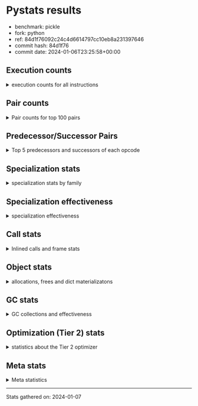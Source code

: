 
# Pystats results

- benchmark: pickle
- fork: python
- ref: 84d1f76092c24c4d6614797cc10eb8a231397646
- commit hash: 84d1f76
- commit date: 2024-01-06T23:25:58+00:00

## Execution counts

<details>
<summary> execution counts for all instructions </summary>

|Name | Count | Self | Cumulative | Miss ratio | 
|---|---:|---:|---:|---:|
| ENTER_EXECUTOR | 81,500 | 42.2% | 42.2% |  |
| FOR_ITER_TUPLE | 41,560 | 21.5% | 63.8% |  |
| LOAD_FAST | 13,360 | 6.9% | 70.7% |  |
| PUSH_NULL | 12,800 | 6.6% | 77.3% |  |
| POP_TOP | 12,480 | 6.5% | 83.8% |  |
| LOAD_FAST_LOAD_FAST | 12,400 | 6.4% | 90.2% |  |
| CALL_BUILTIN_FAST_WITH_KEYWORDS | 12,000 | 6.2% | 96.5% |  |
| STORE_FAST | 1,420 | 0.7% | 97.2% |  |
| CALL | 1,140 | 0.6% | 97.8% |  |
| JUMP_BACKWARD | 680 | 0.4% | 98.1% |  |
| GET_ITER | 480 | 0.2% | 98.4% |  |
| FOR_ITER_RANGE | 460 | 0.2% | 98.6% |  |
| LOAD_GLOBAL_MODULE | 360 | 0.2% | 98.8% |  |
| LOAD_GLOBAL | 280 | 0.1% | 99.0% |  |
| LOAD_DEREF | 240 | 0.1% | 99.1% |  |
| LOAD_ATTR_MODULE | 240 | 0.1% | 99.2% |  |
| LOAD_ATTR | 200 | 0.1% | 99.3% |  |
| RETURN_VALUE | 160 | 0.1% | 99.4% |  |
| CALL_FUNCTION_EX | 160 | 0.1% | 99.5% |  |
| RESUME_CHECK | 120 | 0.1% | 99.5% |  |
| NOP | 80 | 0.0% | 99.6% |  |
| BUILD_LIST | 80 | 0.0% | 99.6% |  |
| BUILD_TUPLE | 80 | 0.0% | 99.7% |  |
| CALL_INTRINSIC_1 | 80 | 0.0% | 99.7% |  |
| COPY_FREE_VARS | 80 | 0.0% | 99.8% |  |
| FOR_ITER | 80 | 0.0% | 99.8% |  |
| LIST_EXTEND | 80 | 0.0% | 99.8% |  |
| BINARY_OP_SUBTRACT_FLOAT | 60 | 0.0% | 99.9% |  |
| CALL_BUILTIN_CLASS | 60 | 0.0% | 99.9% |  |
| LOAD_ATTR_WITH_HINT | 60 | 0.0% | 99.9% |  |
| LOAD_GLOBAL_BUILTIN | 60 | 0.0% | 100.0% |  |
| BINARY_OP | 40 | 0.0% | 100.0% |  |
| RESUME | 40 | 0.0% | 100.0% |  |


</details>

## Pair counts

<details>
<summary> Pair counts for top 100 pairs </summary>

|Pair | Count | Self | Cumulative | 
|---|---:|---:|---:|
| ENTER_EXECUTOR FOR_ITER_TUPLE | 40,860 | 21.2% | 21.2% |
| FOR_ITER_TUPLE ENTER_EXECUTOR | 40,620 | 21.1% | 42.2% |
| ENTER_EXECUTOR ENTER_EXECUTOR | 40,560 | 21.0% | 63.3% |
| PUSH_NULL LOAD_FAST_LOAD_FAST | 12,400 | 6.4% | 69.7% |
| LOAD_FAST PUSH_NULL | 12,400 | 6.4% | 76.1% |
| CALL_BUILTIN_FAST_WITH_KEYWORDS POP_TOP | 12,000 | 6.2% | 82.3% |
| POP_TOP LOAD_FAST | 11,780 | 6.1% | 88.4% |
| LOAD_FAST_LOAD_FAST CALL_BUILTIN_FAST_WITH_KEYWORDS | 11,600 | 6.0% | 94.5% |
| STORE_FAST LOAD_FAST | 1,260 | 0.7% | 95.1% |
| LOAD_FAST_LOAD_FAST CALL | 800 | 0.4% | 95.5% |
| FOR_ITER_TUPLE STORE_FAST | 600 | 0.3% | 95.8% |
| CALL POP_TOP | 480 | 0.2% | 96.1% |
| LOAD_FAST GET_ITER | 480 | 0.2% | 96.3% |
| CALL CALL_BUILTIN_FAST_WITH_KEYWORDS | 400 | 0.2% | 96.5% |
| GET_ITER FOR_ITER_TUPLE | 380 | 0.2% | 96.7% |
| FOR_ITER_RANGE STORE_FAST | 380 | 0.2% | 96.9% |
| POP_TOP JUMP_BACKWARD | 340 | 0.2% | 97.1% |
| FOR_ITER_TUPLE JUMP_BACKWARD | 340 | 0.2% | 97.3% |
| JUMP_BACKWARD FOR_ITER_RANGE | 300 | 0.2% | 97.4% |
| JUMP_BACKWARD FOR_ITER_TUPLE | 300 | 0.2% | 97.6% |
| POP_TOP ENTER_EXECUTOR | 280 | 0.1% | 97.7% |
| PUSH_NULL CALL | 240 | 0.1% | 97.9% |
| LOAD_ATTR_MODULE PUSH_NULL | 180 | 0.1% | 98.0% |
| PUSH_NULL LOAD_FAST | 160 | 0.1% | 98.0% |
| LOAD_DEREF PUSH_NULL | 160 | 0.1% | 98.1% |
| LOAD_GLOBAL LOAD_GLOBAL_MODULE | 120 | 0.1% | 98.2% |
| LOAD_GLOBAL_MODULE LOAD_ATTR_MODULE | 120 | 0.1% | 98.2% |
| CALL STORE_FAST | 100 | 0.1% | 98.3% |
| NOP LOAD_DEREF | 80 | 0.0% | 98.3% |
| POP_TOP NOP | 80 | 0.0% | 98.4% |
| RETURN_VALUE RETURN_VALUE | 80 | 0.0% | 98.4% |
| BUILD_LIST LOAD_DEREF | 80 | 0.0% | 98.5% |
| BUILD_TUPLE STORE_FAST | 80 | 0.0% | 98.5% |
| CALL LOAD_FAST | 80 | 0.0% | 98.5% |
| CALL_FUNCTION_EX COPY_FREE_VARS | 80 | 0.0% | 98.6% |
| CALL_INTRINSIC_1 CALL_FUNCTION_EX | 80 | 0.0% | 98.6% |
| ENTER_EXECUTOR FOR_ITER_RANGE | 80 | 0.0% | 98.7% |
| LIST_EXTEND CALL_INTRINSIC_1 | 80 | 0.0% | 98.7% |
| LOAD_ATTR LOAD_ATTR_MODULE | 80 | 0.0% | 98.8% |
| LOAD_DEREF LIST_EXTEND | 80 | 0.0% | 98.8% |
| LOAD_FAST BUILD_LIST | 80 | 0.0% | 98.8% |
| LOAD_FAST CALL_FUNCTION_EX | 80 | 0.0% | 98.9% |
| LOAD_FAST LOAD_ATTR | 80 | 0.0% | 98.9% |
| STORE_FAST LOAD_GLOBAL | 80 | 0.0% | 99.0% |
| STORE_FAST LOAD_GLOBAL_MODULE | 80 | 0.0% | 99.0% |
| LOAD_GLOBAL_MODULE LOAD_GLOBAL_MODULE | 80 | 0.0% | 99.0% |
| GET_ITER FOR_ITER_RANGE | 60 | 0.0% | 99.1% |
| CALL CALL | 60 | 0.0% | 99.1% |
| CALL_FUNCTION_EX RESUME_CHECK | 60 | 0.0% | 99.1% |
| COPY_FREE_VARS RESUME_CHECK | 60 | 0.0% | 99.2% |
| LOAD_ATTR PUSH_NULL | 60 | 0.0% | 99.2% |
| LOAD_GLOBAL LOAD_ATTR | 60 | 0.0% | 99.2% |
| BINARY_OP_SUBTRACT_FLOAT RETURN_VALUE | 60 | 0.0% | 99.3% |
| CALL_BUILTIN_CLASS STORE_FAST | 60 | 0.0% | 99.3% |
| LOAD_ATTR_MODULE STORE_FAST | 60 | 0.0% | 99.3% |
| LOAD_ATTR_WITH_HINT STORE_FAST | 60 | 0.0% | 99.4% |
| LOAD_GLOBAL_BUILTIN LOAD_FAST | 60 | 0.0% | 99.4% |
| LOAD_GLOBAL_MODULE BUILD_TUPLE | 60 | 0.0% | 99.4% |
| LOAD_GLOBAL_MODULE LOAD_ATTR | 60 | 0.0% | 99.5% |
| RESUME_CHECK LOAD_DEREF | 60 | 0.0% | 99.5% |
| GET_ITER FOR_ITER | 40 | 0.0% | 99.5% |
| RETURN_VALUE LOAD_GLOBAL | 40 | 0.0% | 99.5% |
| RETURN_VALUE LOAD_GLOBAL_MODULE | 40 | 0.0% | 99.5% |
| FOR_ITER STORE_FAST | 40 | 0.0% | 99.6% |
| JUMP_BACKWARD ENTER_EXECUTOR | 40 | 0.0% | 99.6% |
| JUMP_BACKWARD FOR_ITER | 40 | 0.0% | 99.6% |
| LOAD_ATTR STORE_FAST | 40 | 0.0% | 99.6% |
| LOAD_FAST BINARY_OP | 40 | 0.0% | 99.6% |
| LOAD_FAST CALL | 40 | 0.0% | 99.7% |
| LOAD_FAST BINARY_OP_SUBTRACT_FLOAT | 40 | 0.0% | 99.7% |
| LOAD_FAST CALL_BUILTIN_CLASS | 40 | 0.0% | 99.7% |
| LOAD_FAST LOAD_ATTR_MODULE | 40 | 0.0% | 99.7% |
| LOAD_FAST LOAD_ATTR_WITH_HINT | 40 | 0.0% | 99.8% |
| LOAD_GLOBAL LOAD_GLOBAL | 40 | 0.0% | 99.8% |
| FOR_ITER_RANGE LOAD_GLOBAL | 40 | 0.0% | 99.8% |
| FOR_ITER_RANGE LOAD_GLOBAL_MODULE | 40 | 0.0% | 99.8% |
| LOAD_GLOBAL_MODULE LOAD_GLOBAL | 40 | 0.0% | 99.8% |
| RESUME_CHECK LOAD_GLOBAL_BUILTIN | 40 | 0.0% | 99.9% |
| BINARY_OP RETURN_VALUE | 20 | 0.0% | 99.9% |
| BINARY_OP BINARY_OP_SUBTRACT_FLOAT | 20 | 0.0% | 99.9% |
| CALL CALL_BUILTIN_CLASS | 20 | 0.0% | 99.9% |
| CALL_FUNCTION_EX RESUME | 20 | 0.0% | 99.9% |
| COPY_FREE_VARS RESUME | 20 | 0.0% | 99.9% |
| FOR_ITER FOR_ITER_RANGE | 20 | 0.0% | 99.9% |
| FOR_ITER FOR_ITER_TUPLE | 20 | 0.0% | 99.9% |
| LOAD_ATTR LOAD_ATTR_WITH_HINT | 20 | 0.0% | 99.9% |
| LOAD_GLOBAL BUILD_TUPLE | 20 | 0.0% | 99.9% |
| LOAD_GLOBAL LOAD_FAST | 20 | 0.0% | 100.0% |
| LOAD_GLOBAL LOAD_GLOBAL_BUILTIN | 20 | 0.0% | 100.0% |
| RESUME LOAD_DEREF | 20 | 0.0% | 100.0% |
| RESUME LOAD_GLOBAL | 20 | 0.0% | 100.0% |
| RESUME_CHECK LOAD_GLOBAL | 20 | 0.0% | 100.0% |


</details>

## Predecessor/Successor Pairs

<details>
<summary> Top 5 predecessors and successors of each opcode </summary>

### GET_ITER

<details>
<summary> Successors and predecessors for GET_ITER </summary>

|Predecessors | Count | Percentage | 
|---|---:|---:|
| LOAD_FAST | 480 | 100.0% |

|Successors | Count | Percentage | 
|---|---:|---:|
| FOR_ITER_TUPLE | 380 | 79.2% |
| FOR_ITER_RANGE | 60 | 12.5% |
| FOR_ITER | 40 | 8.3% |


</details>

### NOP

<details>
<summary> Successors and predecessors for NOP </summary>

|Predecessors | Count | Percentage | 
|---|---:|---:|
| POP_TOP | 80 | 100.0% |

|Successors | Count | Percentage | 
|---|---:|---:|
| LOAD_DEREF | 80 | 100.0% |


</details>

### POP_TOP

<details>
<summary> Successors and predecessors for POP_TOP </summary>

|Predecessors | Count | Percentage | 
|---|---:|---:|
| CALL_BUILTIN_FAST_WITH_KEYWORDS | 12,000 | 96.2% |
| CALL | 480 | 3.8% |

|Successors | Count | Percentage | 
|---|---:|---:|
| LOAD_FAST | 11,780 | 94.4% |
| JUMP_BACKWARD | 340 | 2.7% |
| ENTER_EXECUTOR | 280 | 2.2% |
| NOP | 80 | 0.6% |


</details>

### PUSH_NULL

<details>
<summary> Successors and predecessors for PUSH_NULL </summary>

|Predecessors | Count | Percentage | 
|---|---:|---:|
| LOAD_FAST | 12,400 | 96.9% |
| LOAD_ATTR_MODULE | 180 | 1.4% |
| LOAD_DEREF | 160 | 1.2% |
| LOAD_ATTR | 60 | 0.5% |

|Successors | Count | Percentage | 
|---|---:|---:|
| LOAD_FAST_LOAD_FAST | 12,400 | 96.9% |
| CALL | 240 | 1.9% |
| LOAD_FAST | 160 | 1.2% |


</details>

### RETURN_VALUE

<details>
<summary> Successors and predecessors for RETURN_VALUE </summary>

|Predecessors | Count | Percentage | 
|---|---:|---:|
| RETURN_VALUE | 80 | 50.0% |
| BINARY_OP_SUBTRACT_FLOAT | 60 | 37.5% |
| BINARY_OP | 20 | 12.5% |

|Successors | Count | Percentage | 
|---|---:|---:|
| RETURN_VALUE | 80 | 50.0% |
| LOAD_GLOBAL | 40 | 25.0% |
| LOAD_GLOBAL_MODULE | 40 | 25.0% |


</details>

### BINARY_OP

<details>
<summary> Successors and predecessors for BINARY_OP </summary>

|Predecessors | Count | Percentage | 
|---|---:|---:|
| LOAD_FAST | 40 | 100.0% |

|Successors | Count | Percentage | 
|---|---:|---:|
| RETURN_VALUE | 20 | 50.0% |
| BINARY_OP_SUBTRACT_FLOAT | 20 | 50.0% |


</details>

### BUILD_LIST

<details>
<summary> Successors and predecessors for BUILD_LIST </summary>

|Predecessors | Count | Percentage | 
|---|---:|---:|
| LOAD_FAST | 80 | 100.0% |

|Successors | Count | Percentage | 
|---|---:|---:|
| LOAD_DEREF | 80 | 100.0% |


</details>

### BUILD_TUPLE

<details>
<summary> Successors and predecessors for BUILD_TUPLE </summary>

|Predecessors | Count | Percentage | 
|---|---:|---:|
| LOAD_GLOBAL_MODULE | 60 | 75.0% |
| LOAD_GLOBAL | 20 | 25.0% |

|Successors | Count | Percentage | 
|---|---:|---:|
| STORE_FAST | 80 | 100.0% |


</details>

### CALL

<details>
<summary> Successors and predecessors for CALL </summary>

|Predecessors | Count | Percentage | 
|---|---:|---:|
| LOAD_FAST_LOAD_FAST | 800 | 70.2% |
| PUSH_NULL | 240 | 21.1% |
| CALL | 60 | 5.3% |
| LOAD_FAST | 40 | 3.5% |

|Successors | Count | Percentage | 
|---|---:|---:|
| POP_TOP | 480 | 42.1% |
| CALL_BUILTIN_FAST_WITH_KEYWORDS | 400 | 35.1% |
| STORE_FAST | 100 | 8.8% |
| LOAD_FAST | 80 | 7.0% |
| CALL | 60 | 5.3% |


</details>

### CALL_FUNCTION_EX

<details>
<summary> Successors and predecessors for CALL_FUNCTION_EX </summary>

|Predecessors | Count | Percentage | 
|---|---:|---:|
| CALL_INTRINSIC_1 | 80 | 50.0% |
| LOAD_FAST | 80 | 50.0% |

|Successors | Count | Percentage | 
|---|---:|---:|
| COPY_FREE_VARS | 80 | 50.0% |
| RESUME_CHECK | 60 | 37.5% |
| RESUME | 20 | 12.5% |


</details>

### CALL_INTRINSIC_1

<details>
<summary> Successors and predecessors for CALL_INTRINSIC_1 </summary>

|Predecessors | Count | Percentage | 
|---|---:|---:|
| LIST_EXTEND | 80 | 100.0% |

|Successors | Count | Percentage | 
|---|---:|---:|
| CALL_FUNCTION_EX | 80 | 100.0% |


</details>

### COPY_FREE_VARS

<details>
<summary> Successors and predecessors for COPY_FREE_VARS </summary>

|Predecessors | Count | Percentage | 
|---|---:|---:|
| CALL_FUNCTION_EX | 80 | 100.0% |

|Successors | Count | Percentage | 
|---|---:|---:|
| RESUME_CHECK | 60 | 75.0% |
| RESUME | 20 | 25.0% |


</details>

### ENTER_EXECUTOR

<details>
<summary> Successors and predecessors for ENTER_EXECUTOR </summary>

|Predecessors | Count | Percentage | 
|---|---:|---:|
| FOR_ITER_TUPLE | 40,620 | 49.8% |
| ENTER_EXECUTOR | 40,560 | 49.8% |
| POP_TOP | 280 | 0.3% |
| JUMP_BACKWARD | 40 | 0.0% |

|Successors | Count | Percentage | 
|---|---:|---:|
| FOR_ITER_TUPLE | 40,860 | 50.1% |
| ENTER_EXECUTOR | 40,560 | 49.8% |
| FOR_ITER_RANGE | 80 | 0.1% |


</details>

### FOR_ITER

<details>
<summary> Successors and predecessors for FOR_ITER </summary>

|Predecessors | Count | Percentage | 
|---|---:|---:|
| GET_ITER | 40 | 50.0% |
| JUMP_BACKWARD | 40 | 50.0% |

|Successors | Count | Percentage | 
|---|---:|---:|
| STORE_FAST | 40 | 50.0% |
| FOR_ITER_RANGE | 20 | 25.0% |
| FOR_ITER_TUPLE | 20 | 25.0% |


</details>

### JUMP_BACKWARD

<details>
<summary> Successors and predecessors for JUMP_BACKWARD </summary>

|Predecessors | Count | Percentage | 
|---|---:|---:|
| POP_TOP | 340 | 50.0% |
| FOR_ITER_TUPLE | 340 | 50.0% |

|Successors | Count | Percentage | 
|---|---:|---:|
| FOR_ITER_RANGE | 300 | 44.1% |
| FOR_ITER_TUPLE | 300 | 44.1% |
| ENTER_EXECUTOR | 40 | 5.9% |
| FOR_ITER | 40 | 5.9% |


</details>

### LIST_EXTEND

<details>
<summary> Successors and predecessors for LIST_EXTEND </summary>

|Predecessors | Count | Percentage | 
|---|---:|---:|
| LOAD_DEREF | 80 | 100.0% |

|Successors | Count | Percentage | 
|---|---:|---:|
| CALL_INTRINSIC_1 | 80 | 100.0% |


</details>

### LOAD_ATTR

<details>
<summary> Successors and predecessors for LOAD_ATTR </summary>

|Predecessors | Count | Percentage | 
|---|---:|---:|
| LOAD_FAST | 80 | 40.0% |
| LOAD_GLOBAL | 60 | 30.0% |
| LOAD_GLOBAL_MODULE | 60 | 30.0% |

|Successors | Count | Percentage | 
|---|---:|---:|
| LOAD_ATTR_MODULE | 80 | 40.0% |
| PUSH_NULL | 60 | 30.0% |
| STORE_FAST | 40 | 20.0% |
| LOAD_ATTR_WITH_HINT | 20 | 10.0% |


</details>

### LOAD_DEREF

<details>
<summary> Successors and predecessors for LOAD_DEREF </summary>

|Predecessors | Count | Percentage | 
|---|---:|---:|
| NOP | 80 | 33.3% |
| BUILD_LIST | 80 | 33.3% |
| RESUME_CHECK | 60 | 25.0% |
| RESUME | 20 | 8.3% |

|Successors | Count | Percentage | 
|---|---:|---:|
| PUSH_NULL | 160 | 66.7% |
| LIST_EXTEND | 80 | 33.3% |


</details>

### LOAD_FAST

<details>
<summary> Successors and predecessors for LOAD_FAST </summary>

|Predecessors | Count | Percentage | 
|---|---:|---:|
| POP_TOP | 11,780 | 88.2% |
| STORE_FAST | 1,260 | 9.4% |
| PUSH_NULL | 160 | 1.2% |
| CALL | 80 | 0.6% |
| LOAD_GLOBAL_BUILTIN | 60 | 0.4% |

|Successors | Count | Percentage | 
|---|---:|---:|
| PUSH_NULL | 12,400 | 92.8% |
| GET_ITER | 480 | 3.6% |
| BUILD_LIST | 80 | 0.6% |
| CALL_FUNCTION_EX | 80 | 0.6% |
| LOAD_ATTR | 80 | 0.6% |


</details>

### LOAD_FAST_LOAD_FAST

<details>
<summary> Successors and predecessors for LOAD_FAST_LOAD_FAST </summary>

|Predecessors | Count | Percentage | 
|---|---:|---:|
| PUSH_NULL | 12,400 | 100.0% |

|Successors | Count | Percentage | 
|---|---:|---:|
| CALL_BUILTIN_FAST_WITH_KEYWORDS | 11,600 | 93.5% |
| CALL | 800 | 6.5% |


</details>

### LOAD_GLOBAL

<details>
<summary> Successors and predecessors for LOAD_GLOBAL </summary>

|Predecessors | Count | Percentage | 
|---|---:|---:|
| STORE_FAST | 80 | 28.6% |
| RETURN_VALUE | 40 | 14.3% |
| LOAD_GLOBAL | 40 | 14.3% |
| FOR_ITER_RANGE | 40 | 14.3% |
| LOAD_GLOBAL_MODULE | 40 | 14.3% |

|Successors | Count | Percentage | 
|---|---:|---:|
| LOAD_GLOBAL_MODULE | 120 | 42.9% |
| LOAD_ATTR | 60 | 21.4% |
| LOAD_GLOBAL | 40 | 14.3% |
| BUILD_TUPLE | 20 | 7.1% |
| LOAD_FAST | 20 | 7.1% |


</details>

### STORE_FAST

<details>
<summary> Successors and predecessors for STORE_FAST </summary>

|Predecessors | Count | Percentage | 
|---|---:|---:|
| FOR_ITER_TUPLE | 600 | 42.3% |
| FOR_ITER_RANGE | 380 | 26.8% |
| CALL | 100 | 7.0% |
| BUILD_TUPLE | 80 | 5.6% |
| CALL_BUILTIN_CLASS | 60 | 4.2% |

|Successors | Count | Percentage | 
|---|---:|---:|
| LOAD_FAST | 1,260 | 88.7% |
| LOAD_GLOBAL | 80 | 5.6% |
| LOAD_GLOBAL_MODULE | 80 | 5.6% |


</details>

### RESUME

<details>
<summary> Successors and predecessors for RESUME </summary>

|Predecessors | Count | Percentage | 
|---|---:|---:|
| CALL_FUNCTION_EX | 20 | 50.0% |
| COPY_FREE_VARS | 20 | 50.0% |

|Successors | Count | Percentage | 
|---|---:|---:|
| LOAD_DEREF | 20 | 50.0% |
| LOAD_GLOBAL | 20 | 50.0% |


</details>

### BINARY_OP_SUBTRACT_FLOAT

<details>
<summary> Successors and predecessors for BINARY_OP_SUBTRACT_FLOAT </summary>

|Predecessors | Count | Percentage | 
|---|---:|---:|
| LOAD_FAST | 40 | 66.7% |
| BINARY_OP | 20 | 33.3% |

|Successors | Count | Percentage | 
|---|---:|---:|
| RETURN_VALUE | 60 | 100.0% |


</details>

### CALL_BUILTIN_CLASS

<details>
<summary> Successors and predecessors for CALL_BUILTIN_CLASS </summary>

|Predecessors | Count | Percentage | 
|---|---:|---:|
| LOAD_FAST | 40 | 66.7% |
| CALL | 20 | 33.3% |

|Successors | Count | Percentage | 
|---|---:|---:|
| STORE_FAST | 60 | 100.0% |


</details>

### CALL_BUILTIN_FAST_WITH_KEYWORDS

<details>
<summary> Successors and predecessors for CALL_BUILTIN_FAST_WITH_KEYWORDS </summary>

|Predecessors | Count | Percentage | 
|---|---:|---:|
| LOAD_FAST_LOAD_FAST | 11,600 | 96.7% |
| CALL | 400 | 3.3% |

|Successors | Count | Percentage | 
|---|---:|---:|
| POP_TOP | 12,000 | 100.0% |


</details>

### FOR_ITER_RANGE

<details>
<summary> Successors and predecessors for FOR_ITER_RANGE </summary>

|Predecessors | Count | Percentage | 
|---|---:|---:|
| JUMP_BACKWARD | 300 | 65.2% |
| ENTER_EXECUTOR | 80 | 17.4% |
| GET_ITER | 60 | 13.0% |
| FOR_ITER | 20 | 4.3% |

|Successors | Count | Percentage | 
|---|---:|---:|
| STORE_FAST | 380 | 82.6% |
| LOAD_GLOBAL | 40 | 8.7% |
| LOAD_GLOBAL_MODULE | 40 | 8.7% |


</details>

### FOR_ITER_TUPLE

<details>
<summary> Successors and predecessors for FOR_ITER_TUPLE </summary>

|Predecessors | Count | Percentage | 
|---|---:|---:|
| ENTER_EXECUTOR | 40,860 | 98.3% |
| GET_ITER | 380 | 0.9% |
| JUMP_BACKWARD | 300 | 0.7% |
| FOR_ITER | 20 | 0.0% |

|Successors | Count | Percentage | 
|---|---:|---:|
| ENTER_EXECUTOR | 40,620 | 97.7% |
| STORE_FAST | 600 | 1.4% |
| JUMP_BACKWARD | 340 | 0.8% |


</details>

### LOAD_ATTR_MODULE

<details>
<summary> Successors and predecessors for LOAD_ATTR_MODULE </summary>

|Predecessors | Count | Percentage | 
|---|---:|---:|
| LOAD_GLOBAL_MODULE | 120 | 50.0% |
| LOAD_ATTR | 80 | 33.3% |
| LOAD_FAST | 40 | 16.7% |

|Successors | Count | Percentage | 
|---|---:|---:|
| PUSH_NULL | 180 | 75.0% |
| STORE_FAST | 60 | 25.0% |


</details>

### LOAD_ATTR_WITH_HINT

<details>
<summary> Successors and predecessors for LOAD_ATTR_WITH_HINT </summary>

|Predecessors | Count | Percentage | 
|---|---:|---:|
| LOAD_FAST | 40 | 66.7% |
| LOAD_ATTR | 20 | 33.3% |

|Successors | Count | Percentage | 
|---|---:|---:|
| STORE_FAST | 60 | 100.0% |


</details>

### LOAD_GLOBAL_BUILTIN

<details>
<summary> Successors and predecessors for LOAD_GLOBAL_BUILTIN </summary>

|Predecessors | Count | Percentage | 
|---|---:|---:|
| RESUME_CHECK | 40 | 66.7% |
| LOAD_GLOBAL | 20 | 33.3% |

|Successors | Count | Percentage | 
|---|---:|---:|
| LOAD_FAST | 60 | 100.0% |


</details>

### LOAD_GLOBAL_MODULE

<details>
<summary> Successors and predecessors for LOAD_GLOBAL_MODULE </summary>

|Predecessors | Count | Percentage | 
|---|---:|---:|
| LOAD_GLOBAL | 120 | 33.3% |
| STORE_FAST | 80 | 22.2% |
| LOAD_GLOBAL_MODULE | 80 | 22.2% |
| RETURN_VALUE | 40 | 11.1% |
| FOR_ITER_RANGE | 40 | 11.1% |

|Successors | Count | Percentage | 
|---|---:|---:|
| LOAD_ATTR_MODULE | 120 | 33.3% |
| LOAD_GLOBAL_MODULE | 80 | 22.2% |
| BUILD_TUPLE | 60 | 16.7% |
| LOAD_ATTR | 60 | 16.7% |
| LOAD_GLOBAL | 40 | 11.1% |


</details>

### RESUME_CHECK

<details>
<summary> Successors and predecessors for RESUME_CHECK </summary>

|Predecessors | Count | Percentage | 
|---|---:|---:|
| CALL_FUNCTION_EX | 60 | 50.0% |
| COPY_FREE_VARS | 60 | 50.0% |

|Successors | Count | Percentage | 
|---|---:|---:|
| LOAD_DEREF | 60 | 50.0% |
| LOAD_GLOBAL_BUILTIN | 40 | 33.3% |
| LOAD_GLOBAL | 20 | 16.7% |


</details>


</details>

## Specialization stats

<details>
<summary> specialization stats by family </summary>

### BINARY_OP

<details>
<summary> specialization stats for BINARY_OP family </summary>

|Kind | Count | Ratio | 
|---|---:|---:|
|     deferred | 20 | 20.0% |
|          hit | 60 | 60.0% |

| | Count | Ratio | 
|---|---:|---:|
| Success | 20 | 100.0% |
| Failure | 0 | 0.0% |


</details>

### CALL

<details>
<summary> specialization stats for CALL family </summary>

|Kind | Count | Ratio | 
|---|---:|---:|
|     deferred | 660 | 5.0% |
|          hit | 12,060 | 91.4% |

| | Count | Ratio | 
|---|---:|---:|
| Success | 420 | 87.5% |
| Failure | 60 | 12.5% |

|Failure kind | Count | Ratio | 
|---|---:|---:|
| cfunc noargs | 60 | 100.0% |


</details>

### FOR_ITER

<details>
<summary> specialization stats for FOR_ITER family </summary>

|Kind | Count | Ratio | 
|---|---:|---:|
|     deferred | 40 | 0.1% |
|          hit | 42,020 | 99.8% |

| | Count | Ratio | 
|---|---:|---:|
| Success | 40 | 100.0% |
| Failure | 0 | 0.0% |


</details>

### LOAD_ATTR

<details>
<summary> specialization stats for LOAD_ATTR family </summary>

|Kind | Count | Ratio | 
|---|---:|---:|
|     deferred | 100 | 20.0% |
|          hit | 300 | 60.0% |

| | Count | Ratio | 
|---|---:|---:|
| Success | 100 | 100.0% |
| Failure | 0 | 0.0% |


</details>

### LOAD_GLOBAL

<details>
<summary> specialization stats for LOAD_GLOBAL family </summary>

|Kind | Count | Ratio | 
|---|---:|---:|
|     deferred | 140 | 20.0% |
|          hit | 420 | 60.0% |

| | Count | Ratio | 
|---|---:|---:|
| Success | 140 | 100.0% |
| Failure | 0 | 0.0% |


</details>


</details>

## Specialization effectiveness

<details>
<summary> specialization effectiveness </summary>

|Instructions | Count | Ratio | 
|---|---:|---:|
| Basic | 136,200 | 70.6% |
| Not specialized | 1,740 | 0.9% |
| Specialized hits | 54,980 | 28.5% |
| Specialized misses | 0 | 0.0% |

### Deferred by instruction

<details>
<summary> deferred by instruction </summary>

|Name | Count | Ratio | 
|---|---:|---:|
| CALL | 660 | 68.8% |
| LOAD_GLOBAL | 140 | 14.6% |
| LOAD_ATTR | 100 | 10.4% |
| FOR_ITER | 40 | 4.2% |
| BINARY_OP | 20 | 2.1% |
| BINARY_SLICE | 0 | 0.0% |
| STORE_SLICE | 0 | 0.0% |
| BINARY_SUBSCR | 0 | 0.0% |
| GET_ITER | 0 | 0.0% |
| NOP | 0 | 0.0% |


</details>

### Misses by instruction

<details>
<summary> misses by instruction </summary>


</details>


</details>

## Call stats

<details>
<summary> Inlined calls and frame stats </summary>

| | Count | Ratio | 
|---|---:|---:|
| Calls to PyEval_EvalDefault | 0 | 0.0% |
| Calls to Python functions inlined | 160 | 100.0% |
| Calls via PyEval_EvalFrame (total) | 0 | 0.0% |
| Calls via PyEval_EvalFrame (vector) | 0 | 0.0% |
| Calls via PyEval_EvalFrame (generator) | 0 | 0.0% |
| Calls via PyEval_EvalFrame (legacy) | 0 | 0.0% |
| Calls via PyEval_EvalFrame (function vectorcall) | 0 | 0.0% |
| Calls via PyEval_EvalFrame (build class) | 0 | 0.0% |
| Calls via PyEval_EvalFrame (slot) | 0 | 0.0% |
| Calls via PyEval_EvalFrame (function ex) | 160 | 100.0% |
| Calls via PyEval_EvalFrame (api) | 0 | 0.0% |
| Calls via PyEval_EvalFrame (method) | 0 | 0.0% |
| Frame objects created | 0 | 0.0% |
| Frames pushed | 0 | 0.0% |


</details>

## Object stats

<details>
<summary> allocations, frees and dict materializatons </summary>

| | Count | Ratio | 
|---|---:|---:|
| Allocations from freelist | 4,096,400 | 16.6% |
| Frees to freelist | 4,096,340 |  |
| Allocations | 20,541,740 | 83.4% |
| Allocations to 512 bytes | 13,988,100 | 56.8% |
| Allocations to 4 kbytes | 3,276,840 | 13.3% |
| Allocations over 4 kbytes | 3,276,800 | 13.3% |
| Frees | 20,540,234 |  |
| New values | 0 |  |
| Interpreter increfs | 5,162,760 | 2.2% |
| Interpreter decrefs | 7,722,960 | 3.1% |
| Increfs | 226,960,222 | 97.8% |
| Decrefs | 239,206,125 | 96.9% |
| Materialize dict (on request) | 0 |  |
| Materialize dict (new key) | 0 |  |
| Materialize dict (too big) | 0 |  |
| Materialize dict (str subclass) | 0 |  |
| Dematerialize dict | 0 |  |
| Method cache hits | 3,276,870 |  |
| Method cache misses | 819,250 |  |
| Method cache collisions | 900,931 |  |
| Method cache dunder hits | 7,290,949 |  |
| Method cache dunder misses | 81,851 |  |


</details>

## GC stats

<details>
<summary> GC collections and effectiveness </summary>

|Generation | Collections | Objects collected | Object visits | 
|---:|---:|---:|---:|
| 0 | 0 | 0 | 0 |
| 1 | 0 | 0 | 0 |
| 2 | 0 | 0 | 0 |


</details>

## Optimization (Tier 2) stats

<details>
<summary> statistics about the Tier 2 optimizer </summary>

| | Count | Ratio | 
|---|---:|---:|
| Optimization attempts | 40 |  |
| Traces created | 40 | 100.0% |
| Trace stack overflow | 0 | 0.0% |
| Trace stack underflow | 0 | 0.0% |
| Trace too long | 0 | 0.0% |
| Trace too short | 0 | 0.0% |
| Inner loop found | 20 | 50.0% |
| Recursive call | 0 | 0.0% |
| Low confidence | 0 | 0.0% |
| Traces executed | 81,500 |  |
| Uops executed | 20,660,460 | 253.50 |

### Trace length histogram

<details>
<summary> trace length histogram </summary>

|Range | Count | Ratio | 
|---|---:|---:|
| <= 1 | 0 | 0.0% |
| <= 2 | 0 | 0.0% |
| <= 4 | 0 | 0.0% |
| <= 8 | 0 | 0.0% |
| <= 16 | 0 | 0.0% |
| <= 32 | 0 | 0.0% |
| <= 64 | 0 | 0.0% |
| <= 128 | 0 | 0.0% |
| <= 256 | 0 | 0.0% |
| <= 512 | 40 | 100.0% |


</details>

### Optimized trace length histogram

<details>
<summary> optimized trace length histogram </summary>

|Range | Count | Ratio | 
|---|---:|---:|
| <= 1 | 0 | 0.0% |
| <= 2 | 0 | 0.0% |
| <= 4 | 0 | 0.0% |
| <= 8 | 0 | 0.0% |
| <= 16 | 0 | 0.0% |
| <= 32 | 0 | 0.0% |
| <= 64 | 0 | 0.0% |
| <= 128 | 0 | 0.0% |
| <= 256 | 40 | 100.0% |


</details>

### Trace run length histogram

<details>
<summary> trace run length histogram </summary>

|Range | Count | Ratio | 
|---|---:|---:|
| <= 1 | 0 | 0.0% |
| <= 2 | 0 | 0.0% |
| <= 4 | 80 | 0.1% |
| <= 8 | 0 | 0.0% |
| <= 16 | 0 | 0.0% |
| <= 32 | 0 | 0.0% |
| <= 64 | 0 | 0.0% |
| <= 128 | 0 | 0.0% |
| <= 256 | 40,580 | 49.8% |
| <= 512 | 40,840 | 50.1% |


</details>

### Uop execution stats

<details>
<summary> uop execution stats </summary>

|Name | Count | Self | Cumulative | Miss ratio | 
|---|---:|---:|---:|---:|
| LOAD_FAST | 7,376,160 | 35.7% | 35.7% |  |
| _SET_IP | 2,526,400 | 12.2% | 47.9% |  |
| _CHECK_VALIDITY | 2,526,320 | 12.2% | 60.2% |  |
| POP_TOP | 2,445,200 | 11.8% | 72.0% |  |
| PUSH_NULL | 2,445,200 | 11.8% | 83.8% |  |
| CALL_BUILTIN_FAST_WITH_KEYWORDS | 2,445,200 | 11.8% | 95.7% |  |
| _GUARD_NOT_EXHAUSTED_TUPLE | 163,120 | 0.8% | 96.5% | 25.0% |
| _ITER_CHECK_TUPLE | 163,120 | 0.8% | 97.2% |  |
| STORE_FAST | 162,820 | 0.8% | 98.0% |  |
| _ITER_NEXT_TUPLE | 122,260 | 0.6% | 98.6% |  |
| _JUMP_TO_TOP | 81,700 | 0.4% | 99.0% |  |
| _GUARD_NOT_EXHAUSTED_RANGE | 40,640 | 0.2% | 99.2% | 0.2% |
| _ITER_CHECK_RANGE | 40,640 | 0.2% | 99.4% |  |
| _EXIT_TRACE | 40,560 | 0.2% | 99.6% | 100.0% |
| GET_ITER | 40,560 | 0.2% | 99.8% |  |
| _ITER_NEXT_RANGE | 40,560 | 0.2% | 100.0% |  |


</details>

### Unsupported opcodes

<details>
<summary> unsupported opcodes </summary>


</details>


</details>

## Meta stats

<details>
<summary> Meta statistics </summary>

| | Count | 
|---|---:|
| Number of data files | 20 |


</details>

---
Stats gathered on: 2024-01-07
